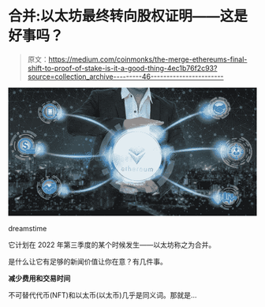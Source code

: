 # 合并:以太坊最终转向股权证明——这是好事吗？

> 原文：<https://medium.com/coinmonks/the-merge-ethereums-final-shift-to-proof-of-stake-is-it-a-good-thing-4ec1b76f2c93?source=collection_archive---------46----------------------->

![](img/d3c1ce560d82cbfc38a5afe217fd9add.png)

dreamstime

它计划在 2022 年第三季度的某个时候发生——以太坊称之为合并。

是什么让它有足够的新闻价值让你在意？有几件事。

**减少费用和交易时间**

不可替代代币(NFT)和以太币(以太币)几乎是同义词。那就是…